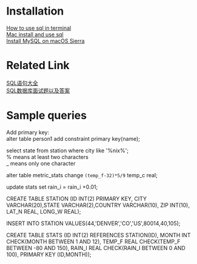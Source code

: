 # Installation
[How to use sql in terminal](https://askubuntu.com/questions/353460/how-to-use-sql-in-terminal)<br>
[Mac install and use sql](https://stackoverflow.com/questions/14235362/mac-install-and-open-mysql-using-terminal)<br>
[Install MySQL on macOS Sierra](https://gist.github.com/nrollr/3f57fc15ded7dddddcc4e82fe137b58e)

# Related Link
[SQL语句大全](https://mp.weixin.qq.com/s/LDkMCYi5bejFEo5D1buUFg)<br>
[SQL数据库面试题以及答案](https://mp.weixin.qq.com/s/jf9g_s6Vro2BzzEHo6xuYQ)<br>

# Sample queries
Add primary key:<br>
alter table person1 add constraint primary key(name);

select state from station where city like '%nix%';<br>
% means at least two characters<br>
_ means only one character

alter table metric_stats change `(temp_f-32)*5/9` temp_c real;

update stats set rain_i = rain_i +0.01;

CREATE TABLE STATION (ID INT(2) PRIMARY KEY, CITY VARCHAR(20),STATE VARCHAR(2),COUNTRY VARCHAR(10), ZIP INT(10), LAT_N REAL, LONG_W REAL);

INSERT INTO STATION VALUES(44,'DENVER','CO','US',80014,40,105);

CREATE TABLE STATS (ID INT(2) REFERENCES STATION(ID), MONTH INT CHECK(MONTH BETWEEN 1 AND 12), TEMP_F REAL CHECK(TEMP_F BETWEEN -80 AND 150), RAIN_I REAL CHECK(RAIN_I BETWEEN 0 AND 100), PRIMARY KEY (ID,MONTH));
